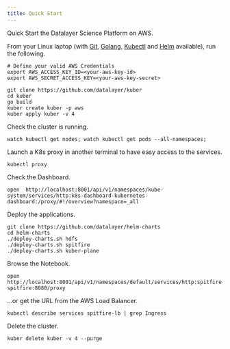 ```yaml
---
title: Quick Start
---
```


Quick Start the Datalayer Science Platform on AWS.

From your Linux laptop (with [Git](https://git-scm.com/downloads), [Golang](https://golang.org/dl), [Kubectl](https://kubernetes.io/docs/tasks/tools/install-kubectl/#install-kubectl-binary-via-curl) and [Helm](https://github.com/kubernetes/helm/releases) available), run the following.

```shell
# Define your valid AWS Credentials
export AWS_ACCESS_KEY_ID=<your-aws-key-id>
export AWS_SECRET_ACCESS_KEY=<your-aws-key-secret>
```

```shell
git clone https://github.com/datalayer/kuber
cd kuber
go build
kuber create kuber -p aws
kuber apply kuber -v 4
```

Check the cluster is running.

```shell
watch kubectl get nodes; watch kubectl get pods --all-namespaces;
```

Launch a K8s proxy in another terminal to have easy access to the services.

```shell
kubectl proxy
```

Check the Dashboard.

```shell
open  http://localhost:8001/api/v1/namespaces/kube-system/services/http:k8s-dashboard-kubernetes-dashboard:/proxy/#!/overview?namespace=_all
```

Deploy the applications.

```shell
git clone https://github.com/datalayer/helm-charts
cd helm-charts
./deploy-charts.sh hdfs
./deploy-charts.sh spitfire
./deploy-charts.sh kuber-plane
```

Browse the Notebook.

```
open http://localhost:8001/api/v1/namespaces/default/services/http:spitfire-spitfire:8080/proxy
```

...or get the URL from the AWS Load Balancer.

```shell
kubectl describe services spitfire-lb | grep Ingress
```

Delete the cluster.

```shell
kuber delete kuber -v 4 --purge
```
